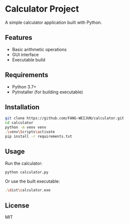 # Calculator Project

A simple calculator application built with Python.

## Features
- Basic arithmetic operations
- GUI interface
- Executable build

## Requirements
- Python 3.7+
- PyInstaller (for building executable)

## Installation
```bash
git clone https://github.com/FANG-WEIJUN/calculator.git
cd calculator
python -m venv venv
.\venv\Scripts\activate
pip install -r requirements.txt
```

## Usage
Run the calculator:
```bash
python calculator.py
```

Or use the built executable:
```bash
.\dist\calculator.exe
```

## License
MIT
